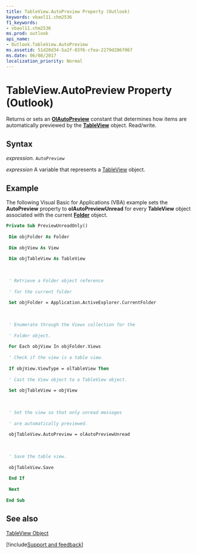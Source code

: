 ```yaml
---
title: TableView.AutoPreview Property (Outlook)
keywords: vbaol11.chm2536
f1_keywords:
- vbaol11.chm2536
ms.prod: outlook
api_name:
- Outlook.TableView.AutoPreview
ms.assetid: 51d20d34-5a2f-03f6-cfea-2279d286f067
ms.date: 06/08/2017
localization_priority: Normal
---
```



# TableView.AutoPreview Property (Outlook)

Returns or sets an  **[OlAutoPreview](Outlook.OlAutoPreview.md)** constant that determines how items are automatically previewed by the **[TableView](Outlook.TableView.md)** object. Read/write.


## Syntax

_expression_. `AutoPreview`

_expression_ A variable that represents a [TableView](./Outlook.TableView.md) object.


## Example

The following Visual Basic for Applications (VBA) example sets the  **AutoPreview** property to **olAutoPreviewUnread** for every **TableView** object associated with the current **[Folder](Outlook.Folder.md)** object.


```vb
Private Sub PreviewUnreadOnly() 
 
 Dim objFolder As Folder 
 
 Dim objView As View 
 
 Dim objTableView As TableView 
 
 
 
 ' Retrieve a Folder object reference 
 
 ' for the current folder 
 
 Set objFolder = Application.ActiveExplorer.CurrentFolder 
 
 
 
 ' Enumerate through the Views collection for the 
 
 ' Folder object. 
 
 For Each objView In objFolder.Views 
 
 ' Check if the view is a table view. 
 
 If objView.ViewType = olTableView Then 
 
 ' Cast the View object to a TableView object. 
 
 Set objTableView = objView 
 
 
 
 ' Set the view so that only unread messages 
 
 ' are automatically previewed. 
 
 objTableView.AutoPreview = olAutoPreviewUnread 
 
 
 
 ' Save the table view. 
 
 objTableView.Save 
 
 End If 
 
 Next 
 
End Sub
```


## See also


[TableView Object](Outlook.TableView.md)

[!include[Support and feedback](~/includes/feedback-boilerplate.md)]